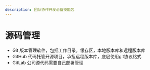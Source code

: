```yaml
---
description: 团队协作开发必备技能包
---
```


# 源码管理

* Git 版本管理软件，包括工作目录，缓存区，本地版本库和远程版本库
* GitHub 代码托管开源项目，承担远程版本库，底层使用git协议格式
* GitLab 公司源代码需要自己部署管理


